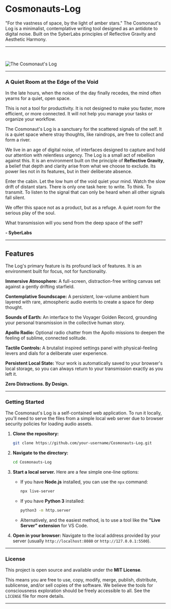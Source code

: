 # Cosmonauts-Log
"For the vastness of space, by the light of amber stars." 
The Cosmonaut's Log is a minimalist, contemplative writing tool designed as an antidote to digital noise. Built on the SyberLabs principles of Reflective Gravity and Aesthetic Harmony.

---

<br>

![The Cosmonaut's Log](https://i.imgur.com/alwp1vg.png)
<br>

-----
### **A Quiet Room at the Edge of the Void**

In the late hours, when the noise of the day finally recedes, the mind often yearns for a quiet, open space.

This is not a tool for productivity. It is not designed to make you faster, more efficient, or more connected. It will not help you manage your tasks or organize your workflow.

The Cosmonaut's Log is a sanctuary for the scattered signals of the self. It is a quiet space where stray thoughts, like raindrops, are free to collect and form a river.

We live in an age of digital noise, of interfaces designed to capture and hold our attention with relentless urgency. The Log is a small act of rebellion against this. It is an environment built on the principle of **Reflective Gravity**, a belief that depth and clarity arise from what we choose to exclude. Its power lies not in its features, but in their deliberate absence.

Enter the cabin. Let the low hum of the void quiet your mind. Watch the slow drift of distant stars. There is only one task here: to write. To think. To transmit. To listen to the signal that can only be heard when all other signals fall silent.

We offer this space not as a product, but as a refuge. A quiet room for the serious play of the soul.

What transmission will you send from the deep space of the self?

**- SyberLabs**

-----
## Features
The Log's primary feature is its profound lack of features. It is an environment built for focus, not for functionality.

**Immersive Atmosphere:** A full-screen, distraction-free writing canvas set against a gently drifting starfield.

**Contemplative Soundscape:** A persistent, low-volume ambient hum layered with rare, atmospheric audio events to create a space for deep thought.

**Sounds of Earth:** An interface to the Voyager Golden Record, grounding your personal transmission in the collective human story.

**Apollo Radio:** Optional radio chatter from the Apollo missions to deepen the feeling of sublime, connected solitude.

**Tactile Controls:** A brutalist inspired settings panel with physical-feeling levers and dials for a deliberate user experience.

**Persistent Local State:** Your work is automatically saved to your browser's local storage, so you can always return to your transmission exactly as you left it.

**Zero Distractions. By Design.**

-----

### Getting Started

The Cosmonaut's Log is a self-contained web application. To run it locally, you'll need to serve the files from a simple local web server due to browser security policies for loading audio assets.

1.  **Clone the repository:**

    ```bash
    git clone https://github.com/your-username/Cosmonauts-Log.git
    ```

2.  **Navigate to the directory:**

    ```bash
    cd Cosmonauts-Log
    ```

3.  **Start a local server.** Here are a few simple one-line options:

      * If you have **Node.js** installed, you can use the `npx` command:
        ```bash
        npx live-server
        ```
      * If you have **Python 3** installed:
        ```bash
        python3 -m http.server
        ```
      * Alternatively, and the easiest method, is to use a tool like the **"Live Server" extension** for VS Code.

4.  **Open in your browser:**
    Navigate to the local address provided by your server (usually `http://localhost:8080` or `http://127.0.0.1:5500`).


-----

### License

This project is open source and available under the **MIT License**.

This means you are free to use, copy, modify, merge, publish, distribute, sublicense, and/or sell copies of the software. We believe the tools for consciousness exploration should be freely accessible to all. See the `LICENSE` file for more details.

-----
